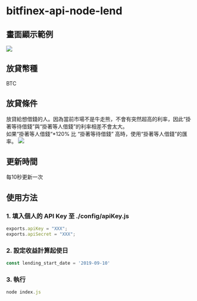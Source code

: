 # bitfinex-api-node-lend

## 畫面顯示範例
![](https://firebasestorage.googleapis.com/v0/b/blog-1f60b.appspot.com/o/index_js_%E2%80%94_bitfinex-api-node-lend.png?alt=media&token=c7b7d14e-207d-4e64-99bb-99640b0b227b)


## 放貸幣種
BTC
<br>

## 放貸條件
放貸給想借錢的人。因為當前市場不是牛走熊，不會有突然超高的利率，因此“掛著等待借錢”與“掛著等人借錢”的利率相差不會太大。
<br>
如果“掛著等人借錢“*120% 比 “掛著等待借錢” 高時，使用“掛著等人借錢”的匯率。
![](https://firebasestorage.googleapis.com/v0/b/blog-1f60b.appspot.com/o/1*CavSuiyU2lNzXzuX-CIWyg.png?alt=media&token=010335f4-08f7-4833-89b3-876e23c51106)
<br>

## 更新時間
每10秒更新一次
<br>

## 使用方法
### 1. 填入個人的 API Key 至 ./config/apiKey.js
```JavaScript
exports.apiKey = "XXX";
exports.apiSecret = "XXX";
```

### 2. 設定收益計算起使日
```JavaScript
const lending_start_date = '2019-09-10'
```

### 3. 執行

```JavaScript
node index.js
```

